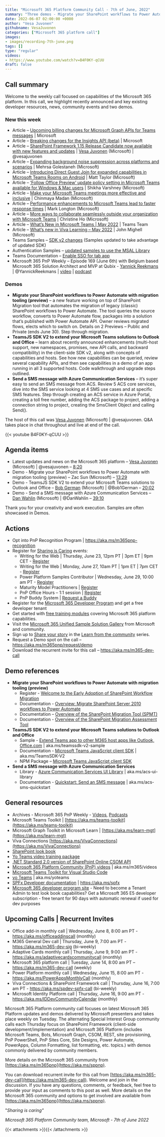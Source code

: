 ```yaml
---
title: "Microsoft 365 Platform Community Call - 7th of June, 2022"
summary: "Three demos - Migrate your SharePoint workflows to Power Automate with migration tooling (preview), TeamsJS SDK V2 to extend your Microsoft Teams solutions to Outlook and Office, and Send a SMS message with Azure Communication Services. New articles, updated samples."
date: 2022-06-07 02:00:00 +0000
author: "Vesa Juvonen"
githubname: VesaJuvonen
categories: ["Microsoft 365 platform call"]
images:
- images/recording-7th-june.png
tags: []
type: "regular"
videos:
- https://www.youtube.com/watch?v=B4F0KY-qCUU
draft: false
---
```


## Call summary

Welcome to the weekly call focused on capabilities of the Microsoft 365 platform.  In this call, we highlight recently announced and key existing developer resources, news, community events and two demos.

### New this week

* Article – [Upcoming billing changes for Microsoft Graph APIs for Teams messages](https://devblogs.microsoft.com/microsoft365dev/upcoming-billing-changes-for-microsoft-graph-apis-for-teams-messages/) \| Microsoft
* Article – [Breaking changes for the Insights API (beta)](https://devblogs.microsoft.com/microsoft365dev/breaking-changes-for-the-insights-api-beta/) \| Microsoft
* Article – [SharePoint Framework 1.15 Release Candidate now available with new features and updates](https://devblogs.microsoft.com/microsoft365dev/sharepoint-framework-1-15-release-candidate-new-features-for-viva-connections-microsoft-teams-and-sharepoint/) \| [Vesa Juvonen](http://twitter.com/vesajuvonen) (Microsoft) \| @vesajuvonen
* Article – [Expanding background noise suppression across platforms and scenarios](https://techcommunity.microsoft.com/t5/microsoft-teams-blog/expanding-background-noise-suppression-across-platforms-and/ba-p/3300366) \| Mehrsa Golestaneh (Microsoft)
* Article – [Introducing Direct Guest Join for expanded capabilities in Microsoft Teams Rooms on Android](https://techcommunity.microsoft.com/t5/microsoft-teams-blog/introducing-direct-guest-join-for-expanded-capabilities-in/ba-p/3467078) \| Matt Taylor (Microsoft)
* Article – [‘Follow Office Preview’ update policy setting in Microsoft Teams available for Windows & Mac users](https://techcommunity.microsoft.com/t5/microsoft-teams-blog/follow-office-preview-update-policy-setting-in-microsoft-teams/ba-p/3466821) \| Shikha Varshney (Microsoft)
* Article – [Make your Microsoft Teams meetings more effective and inclusive](https://techcommunity.microsoft.com/t5/microsoft-teams-blog/make-your-microsoft-teams-meetings-more-effective-and-inclusive/ba-p/3423688) \| Chinmaya Madan (Microsoft)
* Article – [Performance enhancements to Microsoft Teams lead to faster response times](https://techcommunity.microsoft.com/t5/microsoft-teams-blog/performance-enhancements-to-microsoft-teams-lead-to-faster/ba-p/3460419) \| Mark Longton (Microsoft)
* Article – [More ways to collaborate seamlessly outside your organization with Microsoft Teams](https://techcommunity.microsoft.com/t5/microsoft-teams-blog/more-ways-to-collaborate-seamlessly-outside-your-organization/ba-p/3452686) \| Christine Ho (Microsoft)
* Article – [What’s New in Microsoft Teams \| May 2022](https://techcommunity.microsoft.com/t5/microsoft-teams-blog/what-s-new-in-microsoft-teams-may-2022/ba-p/3440546) \| Teams Team
* Article – [What’s new in Viva Learning – May 2022](https://techcommunity.microsoft.com/t5/microsoft-viva-blog/what-s-new-in-viva-learning-may-2022/ba-p/3435796) \| John Mighell (Microsoft)
* Teams Samples – [SDK v2 changes](https://github.com/OfficeDev/Microsoft-Teams-Samples/tree/main/samples) (Samples updated to take advantage of updated SDK)
* Authentication Samples – [updated samples to use the MSAL Library](https://github.com/OfficeDev/Microsoft-Teams-Samples/tree/main/samples)
* Teams Documentation – [Enable SSO for tab app](https://learn.microsoft.com/microsoftteams/platform/tabs/how-to/authentication/tab-sso-overview)
* Microsoft 365 PnP Weekly – Episode 169 (June 6th) with Belgium based Microsoft 365 Solution Architect and MVP at Qubix - [Yannick Reekmans](http://twitter.com/YannickReekmans) \| @YannickReekmans \| [video](https://pnp.github.io/blog/microsoft-365-pnp-weekly/episode-169/) \| [podcast](https://www.podbean.com/media/share/pb-uvjxj-1244047)

### Demos

* **Migrate your SharePoint workflows to Power Automate with migration tooling (preview)** – a new feature working on top of SharePoint Migration tool that automates the migration of legacy (classic) SharePoint workflows to Power Automate. The tool queries the source workflow, converts to Power Automate flow, packages into a solution that’s published with Power Automate API. Owner reviews migrated flows, elects which to switch on. Details on 2 Previews – Public and Private (ends June 30). Step through migration.
* **TeamsJS SDK V2 to extend your Microsoft Teams solutions to Outlook and Office** – learn about recently announced enhancements (multi-host support, new namespaces, promises, new API calls, and backward compatibility) in the client-side SDK v2, along with concepts of capabilities and hosts. See how new capabilities can be queried, review several capability APIs, and then see capabilities in a demo of an app running in all 3 supported hosts. Code walkthrough and upgrade steps outlined.
* **Send a SMS message with Azure Communication Services** – it’s super easy to send an SMS message from ACS. Review 5 ACS core services, dive into the SMS service looking at 4 SMS use cases and at specific SMS features. Step through creating an ACS service in Azure Portal, creating a toll free number, adding the ACS package to project, adding a connection string to project, creating the SmsClient Object and calling Send().

The host of this call was [Vesa Juvonen](http://twitter.com/vesajuvonen) (Microsoft) \| @vesajuvonen. Q&A takes place in chat throughout and live at end of the call.

{{< youtube B4F0KY-qCUU >}}

## Agenda items

* Latest updates and news on the Microsoft 365 platform – [Vesa Juvonen](http://twitter.com/vesajuvonen) (Microsoft) \| @vesajuvonen – [8:20](https://youtu.be/B4F0KY-qCUU?t=500)
* Demo - Migrate your SharePoint workflows to Power Automate with migration tooling (preview) – Zac Sun (Microsoft) – [13:29](https://youtu.be/B4F0KY-qCUU?t=809)
* Demo - TeamsJS SDK V2 to extend your Microsoft Teams solutions to Outlook and Office – [Bob German](http://twitter.com/Bob1German) (Microsoft) \| @Bob1German – [20:02](https://youtu.be/B4F0KY-qCUU?t=1202)
* Demo - Send a SMS message with Azure Communication Services – [Dan Wahlin](http://twitter.com/DanWahlin) (Microsoft) \| @DanWahlin – [39:10](https://youtu.be/B4F0KY-qCUU?t=2350)

Thank you for your creativity and work execution. Samples are often showcased in Demos.

## Actions

* Opt into PnP Recognition Program \| <https://aka.ms/m365pnp-recognition>
* Register for [Sharing is Caring](https://pnp.github.io/sharing-is-caring/) events:
    * Writing for the Web \| Thursday, June 23, 12pm PT \| 3pm ET \| 9pm CET - [Register](https://forms.microsoft.com/pages/responsepage.aspx?id=KtIy2vgLW0SOgZbwvQuRaXDXyCl9DkBHq4A2OG7uLpdUQkYwOVhZTkg3Rk9TVUI3NlA4R0Y0RTFSTy4u)
    * Writing for the Web \| Monday, June 27, 10am PT \| 1pm ET \| 7pm CET - [Register](https://forms.microsoft.com/pages/responsepage.aspx?id=KtIy2vgLW0SOgZbwvQuRaXDXyCl9DkBHq4A2OG7uLpdUQkYwOVhZTkg3Rk9TVUI3NlA4R0Y0RTFSTy4u)
    * Power Platform Samples Contributor \| Wednesday, June 29, 10:00 am PT - [Register](https://forms.microsoft.com/pages/responsepage.aspx?id=KtIy2vgLW0SOgZbwvQuRaXDXyCl9DkBHq4A2OG7uLpdUN09VTVU2QzRLNE0yVERQMklHSDBMUTJGWC4u)
    * Maturity Model Practitioners \| [Register](https://aka.ms/mm4m365)
    * PnP Office Hours – 1:1 session \| [Register](https://outlook.office365.com/owa/calendar/PnPSharingisCaring@warner.digital/bookings/)
    * PnP Buddy System \| [Request a Buddy](https://forms.office.com/Pages/ResponsePage.aspx?id=KtIy2vgLW0SOgZbwvQuRaXDXyCl9DkBHq4A2OG7uLpdUMjRRUVg4NElZUUJLTEY1TVVSVDJFRFpLRS4u)
* Register for the [Microsoft 365 Developer Program](https://aka.ms/m365/devprogram) and get a free developer tenant
* Get started with [free training modules](https://aka.ms/m365/dev/learn) covering Microsoft 365 platform capabilities.
* Visit the [Microsoft 365 Unified Sample Solution Gallery](https://adoption.microsoft.com/sample-solution-gallery) from Microsoft and community.
* Sign up to [Share your story](https://aka.ms/share-your-story) in the [Learn from the community](https://aka.ms/LearnFromTheCommunity/ThisWeek) series.
* Request a Demo spot on the call – <https://aka.ms/m365pnp/request/demo>
* Download the recurrent invite for this call – <https://aka.ms/m365-dev-call>

## Demo references

* **Migrate your SharePoint workflows to Power Automate with migration tooling (preview)**
    * Register - [Welcome to the Early Adoption of SharePoint Workflow Migration](https://forms.office.com/r/SX9VBNFJbX)
    * Documentation - [Overview: Migrate SharePoint Server 2010 workflows to Power Automate](https://learn.microsoft.com/sharepointmigration/spmt-workflow-overview)
    * Documentation – [Overview of the SharePoint Migration Tool (SPMT)](https://learn.microsoft.com/sharepointmigration/introducing-the-sharepoint-migration-tool)
    * Documentation - [Overview of the SharePoint Migration Assessment Tool](https://learn.microsoft.com/sharepointmigration/overview-of-the-sharepoint-migration-assessment-tool)
* **TeamsJS SDK V2 to extend your Microsoft Teams solutions to Outlook and Office**
    * Sample - [Extend Teams app to other M365 host apps like Outlook, Office.com](https://github.com/OfficeDev/m365-msteams-northwind-app-samples/tree/main/experimental/ExtendTeamsforM365) \| aka.ms/teamssdk-v2-sample
    * Documentation - [Microsoft Teams JavaScript client SDK](https://learn.microsoft.com/javascript/api/overview/msteams-client) \| aka.ms/TeamsSDK-V2
    * NPM Package – [Microsoft Teams JavaScript client SDK](https://www.npmjs.com/package/@microsoft/teams-js/)
* **Send a SMS message with Azure Communication Services**
    * Library - [Azure Communication Services UI Library](https://azure.github.io/communication-ui-library/?path=/docs/overview--page) \| aka.ms/acs-ui-library
    * Documentation - [Quickstart: Send an SMS message](https://learn.microsoft.com/azure/communication-services/quickstarts/sms/send) \| aka.ms/acs-sms-quickstart

## General resources

* Archives - Microsoft 365 PnP Weekly - [Videos](https://www.youtube.com/playlist?list=PLR9nK3mnD-OVYI-St_CBiFfuL4CZbBpkC), [Podcasts](https://pnpweekly.podbean.com/)
* Microsoft Teams Toolkit | [https://aka.ms/teams-toolkit](https://aka.ms/teams-toolkit)
* Microsoft Graph Toolkit in Microsoft Learn | [https://aka.ms/learn-mgt](https://aka.ms/learn-mgt)
* Viva Connections [https://aka.ms/VivaConnections](https://aka.ms/VivaConnections)
* [SharePoint look book](https://lookbook.microsoft.com/?WT.mc_id=m365-24198-cxa)
* [Yo Teams video training package](https://aka.ms/yoteams-training)
* [.NET Standard 2.0 version of SharePoint Online CSOM API](https://developer.microsoft.com/microsoft-365/blogs/net-standard-version-of-sharepoint-online-csom-apis?WT.mc_id=m365-24198-cxa)
* [Microsoft 365 Platform Community (PnP) videos](https://aka.ms/m365/videos) | aka.ms/m365/videos
* [Microsoft Teams Toolkit for Visual Studio Code](https://marketplace.visualstudio.com/items?itemName=TeamsDevApp.ms-teams-vscode-extension)
* [yo Teams](https://aka.ms/yoteams) | aka.ms/yoteams
* [SPFx Developer documentation](https://aka.ms/spfx) | <https://aka.ms/spfx>
* [Microsoft 365 developer program site](https://developer.microsoft.com/office/dev-program?WT.mc_id=m365-24198-cxa) - Need to become a Tenant Admin to test look book capabilities? Get a Microsoft 365 E5 developer subscription - free tenant for 90 days with automatic renewal if used for dev purposes

## Upcoming Calls | Recurrent Invites

* Office add-in monthly call \| Wednesday, June 8, 8:00 am PT - <https://aka.ms/officeaddinscall> (monthly)
* M365 General Dev call \| Thursday, June 9, 7:00 am PT - <https://aka.ms/m365-dev-sig> (bi-weekly)
* Adaptive Cards monthly call \| Thursday, June 9, 9:00 am PT - <https://aka.ms/adaptivecardscommunitycall> (monthly)
* Microsoft 365 platform call \| Tuesday, June 14, 8:00 am PT – <https://aka.ms/m365-dev-call> (weekly)
* Power Platform monthly call \| Wednesday, June 15, 8:00 am PT - <https://aka.ms/PowerAppsMonthlyCall> (monthly)
* Viva Connections & SharePoint Framework call \| Thursday, June 16, 7:00 am PT - <https://aka.ms/spdev-spfx-call> (bi-weekly)
* Microsoft Identity Platform call \| Thursday, June 16, 9:00 am PT - <https://aka.ms/IDDevCommunityCalendar> (monthly)

Microsoft 365 Platform community call focuses on latest Microsoft 365 Platform updates and demos delivered by Microsoft presenters and takes place weekly on Tuesday.  The alternating Special Interest Group community calls each Thursday focus on SharePoint Framework (client-side development/implementation) and Microsoft 365 Platform (includes Microsoft Teams, Bots, Microsoft Graph, CSOM, REST, site provisioning, PnP PowerShell, PnP Sites Core, Site Designs, Power Automate, PowerApps, Column Formatting, list formatting, etc. topics.) with demos commonly delivered by community members.

More details on the Microsoft 365 community from [https://aka.ms/m365pnp](https://aka.ms/sppnp).

You can download recurrent invite for this call from [https://aka.ms/m365-dev-call](https://aka.ms/m365-dev-call).  Welcome and join in the discussion. If you have any questions, comments, or feedback, feel free to provide your input as comments to this post as well. More details on the Microsoft 365 community and options to get involved are available from [https://aka.ms/m365pnp](https://aka.ms/sppnp).


&quot;_Sharing is caring&quot;_

_Microsoft 365 Platform Community team, Microsoft - 7th of June 2022_

{{< attachments >}}{{< /attachments >}}
